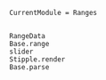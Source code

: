 ```@meta
CurrentModule = Ranges
```

```@contents
```

```@docs
RangeData
Base.range
slider
Stipple.render
Base.parse
```
